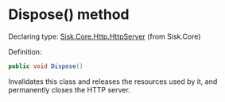 <!--

Copyrights 2023 Sisk Framework - CypherPotato
Published under MIT license

!!! DO NOT EDIT THIS FILE !!!
This file was generated by a tool in the Sisk package. To edit the information in this documentation,
edit the XML documentation present in the Sisk source code.

-->


# Dispose() method

Declaring type: [Sisk.Core.Http.HttpServer](/spec/Sisk.Core.Http.HttpServer.md) (from Sisk.Core)


Definition:

```cs
public void Dispose()
```

Invalidates this class and releases the resources used by it, and permanently closes the HTTP server.

